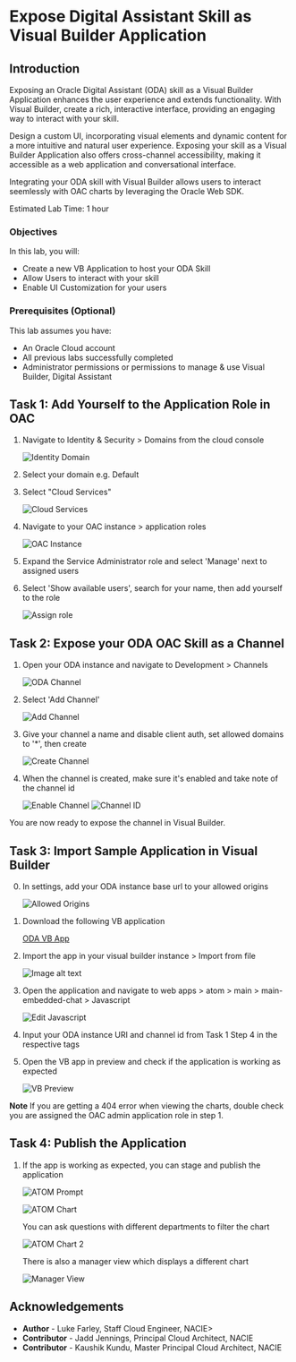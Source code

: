# Expose Digital Assistant Skill as Visual Builder Application

## Introduction

Exposing an Oracle Digital Assistant (ODA) skill as a Visual Builder Application enhances the user experience and extends functionality. With Visual Builder, create a rich, interactive interface, providing an engaging way to interact with your skill. 

Design a custom UI, incorporating visual elements and dynamic content for a more intuitive and natural user experience. Exposing your skill as a Visual Builder Application also offers cross-channel accessibility, making it accessible as a web application and conversational interface. 

Integrating your ODA skill with Visual Builder allows users to interact seemlessly with OAC charts by leveraging the Oracle Web SDK.

Estimated Lab Time: 1 hour 

### Objectives

In this lab, you will:
* Create a new VB Application to host your ODA Skill
* Allow Users to interact with your skill
* Enable UI Customization for your users

### Prerequisites (Optional)

This lab assumes you have:
* An Oracle Cloud account
* All previous labs successfully completed
* Administrator permissions or permissions to manage & use Visual Builder, Digital Assistant

## Task 1: Add Yourself to the Application Role in OAC

1. Navigate to Identity & Security > Domains from the cloud console 

    ![Identity Domain](images/oac-identity-domain.png)

2. Select your domain e.g. Default 

3. Select "Cloud Services" 

    ![Cloud Services](images/oac-cloud-services.png)

4. Navigate to your OAC instance > application roles

    ![OAC Instance](images/oac-analytics-instance.png)

5. Expand the Service Administrator role and select 'Manage' next to assigned users 

6. Select 'Show available users', search for your name, then add yourself to the role 

    ![Assign role](images/oac-assign-user.png)

## Task 2: Expose your ODA OAC Skill as a Channel

1. Open your ODA instance and navigate to Development > Channels

    ![ODA Channel](images/oda-channels.png)

2. Select 'Add Channel' 

    ![Add Channel](images/oda-add-channel.png)

3. Give your channel a name and disable client auth, set allowed domains to '*', then create 

    ![Create Channel](images/oda-create-channel.png)

4. When the channel is created, make sure it's enabled and take note of the channel id 

    ![Enable Channel](images/oda-enable-channel.png)
    ![Channel ID](images/oda-channel-id.png)

You are now ready to expose the channel in Visual Builder.

## Task 3: Import Sample Application in Visual Builder

0. In settings, add your ODA instance base url to your allowed origins

    ![Allowed Origins](images/vb-config-allowed-origin.png)

1. Download the following VB application

    [ODA VB App](https://idb6enfdcxbl.objectstorage.us-chicago-1.oci.customer-oci.com/n/idb6enfdcxbl/b/Excel-Chicago/o/Livelabs%2Foac-vb-charts%2FATOM_OAC_ODA_LL_VB.zip)

2. Import the app in your visual builder instance > Import from file

    ![Image alt text](images/vb-import.png)

3. Open the application and navigate to web apps > atom > main > main-embedded-chat > Javascript

    ![Edit Javascript](images/vb-edit-javascript.png)

4. Input your ODA instance URI and channel id from Task 1 Step 4 in the respective tags 

5. Open the VB app in preview and check if the application is working as expected 

    ![VB Preview](images/vb-preview.png)

**Note** If you are getting a 404 error when viewing the charts, double check you are assigned the OAC admin application role in step 1.

## Task 4: Publish the Application

1. If the app is working as expected, you can stage and publish the application 

    ![ATOM Prompt](images/oac-prompt.png)

    ![ATOM Chart](images/charts.png)

    You can ask questions with different departments to filter the chart

    ![ATOM Chart 2](images/charts2.png)

    There is also a manager view which displays a different chart 

    ![Manager View](images/manager-view.png)

## Acknowledgements
* **Author** - Luke Farley, Staff Cloud Engineer, NACIE>
* **Contributor** - Jadd Jennings, Principal Cloud Architect, NACIE
* **Contributor** -  Kaushik Kundu, Master Principal Cloud Architect, NACIE